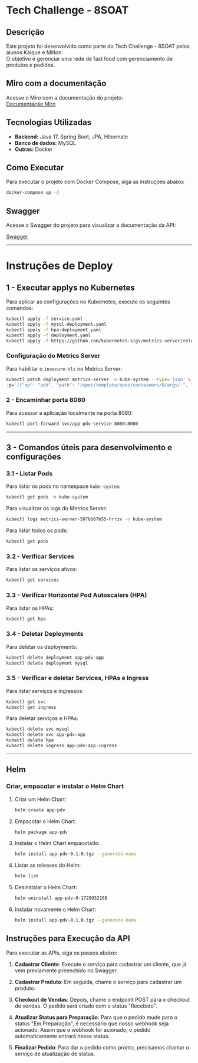 # Tech Challenge - 8SOAT

## Descrição  
Este projeto foi desenvolvido como parte do Tech Challenge - 8SOAT pelos alunos Kaique e Milton.  
O objetivo é gerenciar uma rede de fast food com gerenciamento de produtos e pedidos.

## Miro com a documentação
Acesse o Miro com a documentação do projeto:  
[Documentação Miro](https://miro.com/app/board/uXjVKsqfDCM=/?share_link_id=397605018551)

## Tecnologias Utilizadas
- **Backend:** Java 17, Spring Boot, JPA, Hibernate
- **Banco de dados:** MySQL
- **Outras:** Docker

## Como Executar
Para executar o projeto com Docker Compose, siga as instruções abaixo:

```bash
docker-compose up -d
```

## Swagger
Acesse o Swagger do projeto para visualizar a documentação da API:

[Swagger](http://localhost:8080/swagger-ui/index.html#)

---

# Instruções de Deploy

## 1 - Executar applys no Kubernetes
Para aplicar as configurações no Kubernetes, execute os seguintes comandos:

```bash
kubectl apply -f service.yaml
kubectl apply -f mysql-deployment.yaml
kubectl apply -f hpa-deployment.yaml
kubectl apply -f deployment.yaml
kubectl apply -f https://github.com/kubernetes-sigs/metrics-server/releases/latest/download/components.yaml
```

### Configuração do Metrics Server

Para habilitar o `insecure-tls` no Metrics Server:

```bash
kubectl patch deployment metrics-server -n kube-system --type='json' \
-p='[{"op": "add", "path": "/spec/template/spec/containers/0/args/-", "value": "--kubelet-insecure-tls"}]'
```

### 2 - Encaminhar porta 8080
Para acessar a aplicação localmente na porta 8080:

```bash
kubectl port-forward svc/app-pdv-service 8080:8080
```

---

## 3 - Comandos úteis para desenvolvimento e configurações

### 3.1 - Listar Pods
Para listar os pods no namespace `kube-system`:

```bash
kubectl get pods -n kube-system
```

Para visualizar os logs do Metrics Server:

```bash
kubectl logs metrics-server-587b667b55-hrrzv -n kube-system
```

Para listar todos os pods:

```bash
kubectl get pods
```

### 3.2 - Verificar Services
Para listar os serviços ativos:

```bash
kubectl get services
```

### 3.3 - Verificar Horizontal Pod Autoscalers (HPA)
Para listar os HPAs:

```bash
kubectl get hpa
```

### 3.4 - Deletar Deployments
Para deletar os deployments:

```bash
kubectl delete deployment app-pdv-app
kubectl delete deployment mysql
```

### 3.5 - Verificar e deletar Services, HPAs e Ingress
Para listar serviços e ingressos:

```bash
kubectl get svc
kubectl get ingress
```

Para deletar serviços e HPAs:

```bash
kubectl delete svc mysql
kubectl delete svc app-pdv-app
kubectl delete hpa
kubectl delete ingress app-pdv-app-ingress
```

---

## Helm

### Criar, empacotar e instalar o Helm Chart

1. Criar um Helm Chart:

   ```bash
   helm create app-pdv
   ```

2. Empacotar o Helm Chart:

   ```bash
   helm package app-pdv
   ```

3. Instalar o Helm Chart empacotado:

   ```bash
   helm install app-pdv-0.1.0.tgz --generate-name
   ```

4. Listar as releases do Helm:

   ```bash
   helm list
   ```

5. Desinstalar o Helm Chart:

   ```bash
   helm uninstall app-pdv-0-1728932168
   ```

6. Instalar novamente o Helm Chart:

   ```bash
   helm install app-pdv-0.1.0.tgz --generate-name
   ```

## Instruções para Execução da API

Para executar as APIs, siga os passos abaixo:

1. **Cadastrar Cliente**: Execute o serviço para cadastrar um cliente, que já vem previamente preenchido no Swagger.

2. **Cadastrar Produto**: Em seguida, chame o serviço para cadastrar um produto.

3. **Checkout de Vendas**: Depois, chame o endpoint POST para o checkout de vendas. O pedido será criado com o status "Recebido".

4. **Atualizar Status para Preparação**: Para que o pedido mude para o status "Em Preparação", é necessário que nosso webhook seja acionado. Assim que o webhook for acionado, o pedido automaticamente entrará nesse status.

5. **Finalizar Pedido**: Para dar o pedido como pronto, precisamos chamar o serviço de atualização de status.


